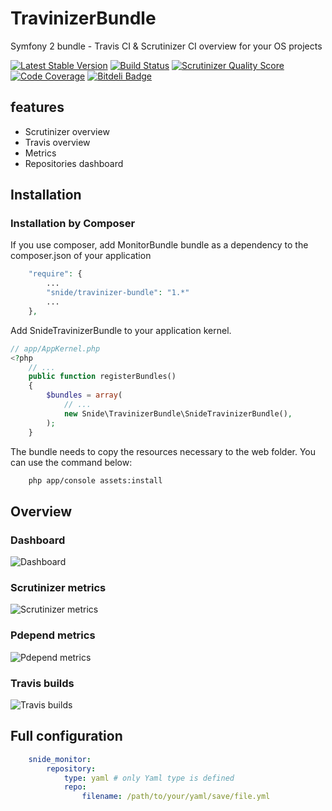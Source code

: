 TravinizerBundle
================

Symfony 2 bundle - Travis CI &amp; Scrutinizer CI overview for your OS projects

[![Latest Stable Version](https://poser.pugx.org/snide/travinizer-bundle/v/stable.png)](https://packagist.org/packages/snide/travinizer-bundle)
[![Build Status](https://travis-ci.org/pdenis/TravinizerBundle.png?branch=master)](https://travis-ci.org/pdenis/TravinizerBundle)
[![Scrutinizer Quality Score](https://scrutinizer-ci.com/g/pdenis/TravinizerBundle/badges/quality-score.png?s=6e2c048bdf5fe15a16fb9af8c36c71398c6772d0)](https://scrutinizer-ci.com/g/pdenis/TravinizerBundle/)
[![Code Coverage](https://scrutinizer-ci.com/g/pdenis/TravinizerBundle/badges/coverage.png?s=78e6ba4355429d14ae89ef388ac720322cba6230)](https://scrutinizer-ci.com/g/pdenis/TravinizerBundle/)
[![Bitdeli Badge](https://d2weczhvl823v0.cloudfront.net/pdenis/travinizerbundle/trend.png)](https://bitdeli.com/free "Bitdeli Badge")

## features
- Scrutinizer overview
- Travis overview
- Metrics
- Repositories dashboard

## Installation

### Installation by Composer

If you use composer, add MonitorBundle bundle as a dependency to the composer.json of your application

```php
    "require": {
        ...
        "snide/travinizer-bundle": "1.*"
        ...
    },

```

Add SnideTravinizerBundle to your application kernel.

```php
// app/AppKernel.php
<?php
    // ...
    public function registerBundles()
    {
        $bundles = array(
            // ...
            new Snide\TravinizerBundle\SnideTravinizerBundle(),
        );
    }
```

The bundle needs to copy the resources necessary to the web folder. You can use the command below:

```bash
    php app/console assets:install
```

## Overview

### Dashboard
<img src="https://raw.github.com/pdenis/TravinizerBundle/master/docs/screenshots/travinizer_dashboard.png" alt="Dashboard">

### Scrutinizer metrics
<img src="https://raw.github.com/pdenis/TravinizerBundle/master/docs/screenshots/travinizer_metrics.png" alt="Scrutinizer metrics">

### Pdepend metrics
<img src="https://raw.github.com/pdenis/TravinizerBundle/master/docs/screenshots/travinizer_pdepend_metrics.png" alt="Pdepend metrics">

### Travis builds
<img src="https://raw.github.com/pdenis/TravinizerBundle/master/docs/screenshots/travinizer_builds.png" alt="Travis builds">

## Full configuration

```yaml
    snide_monitor:
        repository:
            type: yaml # only Yaml type is defined
            repo:
                filename: /path/to/your/yaml/save/file.yml
```